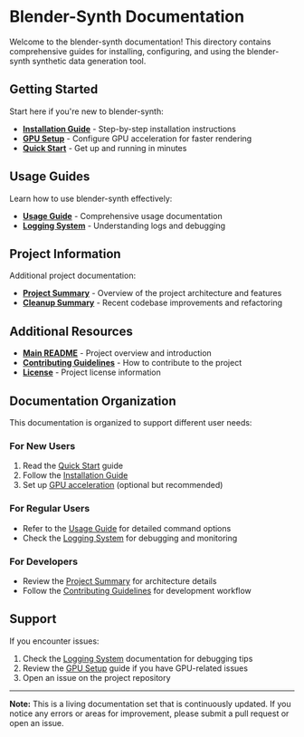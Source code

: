 # Blender-Synth Documentation

Welcome to the blender-synth documentation! This directory contains comprehensive guides for installing, configuring, and using the blender-synth synthetic data generation tool.

## Getting Started

Start here if you're new to blender-synth:

- **[Installation Guide](INSTALLATION.md)** - Step-by-step installation instructions
- **[GPU Setup](GPU_SETUP.md)** - Configure GPU acceleration for faster rendering
- **[Quick Start](QUICKSTART.md)** - Get up and running in minutes

## Usage Guides

Learn how to use blender-synth effectively:

- **[Usage Guide](USAGE.md)** - Comprehensive usage documentation
- **[Logging System](LOGGING.md)** - Understanding logs and debugging

## Project Information

Additional project documentation:

- **[Project Summary](PROJECT_SUMMARY.md)** - Overview of the project architecture and features
- **[Cleanup Summary](CLEANUP_SUMMARY.md)** - Recent codebase improvements and refactoring

## Additional Resources

- **[Main README](../README.md)** - Project overview and introduction
- **[Contributing Guidelines](../CONTRIBUTING.md)** - How to contribute to the project
- **[License](../LICENSE)** - Project license information

## Documentation Organization

This documentation is organized to support different user needs:

### For New Users
1. Read the [Quick Start](QUICKSTART.md) guide
2. Follow the [Installation Guide](INSTALLATION.md)
3. Set up [GPU acceleration](GPU_SETUP.md) (optional but recommended)

### For Regular Users
- Refer to the [Usage Guide](USAGE.md) for detailed command options
- Check the [Logging System](LOGGING.md) for debugging and monitoring

### For Developers
- Review the [Project Summary](PROJECT_SUMMARY.md) for architecture details
- Follow the [Contributing Guidelines](../CONTRIBUTING.md) for development workflow

## Support

If you encounter issues:
1. Check the [Logging System](LOGGING.md) documentation for debugging tips
2. Review the [GPU Setup](GPU_SETUP.md) guide if you have GPU-related issues
3. Open an issue on the project repository

---

**Note:** This is a living documentation set that is continuously updated. If you notice any errors or areas for improvement, please submit a pull request or open an issue.
